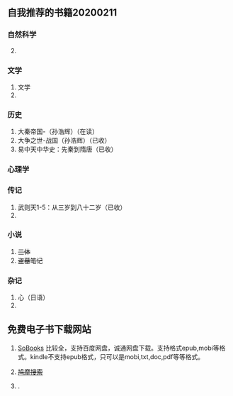 ## 自我推荐的书籍20200211

### 自然科学

2. 

### 文学

1. 文学
2. 

### 历史

1. 大秦帝国-（孙浩辉）（在读）
2. 大争之世-战国（孙浩辉）（已收）
3. 易中天中华史：先秦到隋唐（已收）

### 心理学

### 传记

1. 武则天1-5：从三岁到八十二岁（已收）
2. 

### 小说

1. ~~三体~~
2. ~~盗墓笔记~~

### 杂记

1. 心（日语）
2. 



## 免费电子书下载网站

1. [SoBooks](https://sobooks.cc/)
   比较全，支持百度网盘，诚通网盘下载。支持格式epub,mobi等格式。kindle不支持epub格式，只可以是mobi,txt,doc,pdf等等格式。
2. ~~[鸠摩搜索](https://www.jiumodiary.com/)~~

3. . 

